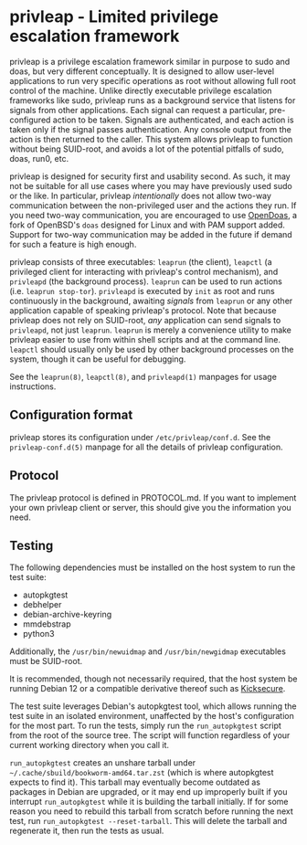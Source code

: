 # privleap - Limited privilege escalation framework

privleap is a privilege escalation framework similar in purpose to sudo and
doas, but very different conceptually. It is designed to allow user-level
applications to run very specific operations as root without allowing full root
control of the machine. Unlike directly executable privilege escalation
frameworks like sudo, privleap runs as a background service that listens for
signals from other applications. Each signal can request a particular,
pre-configured action to be taken. Signals are authenticated, and each action
is taken only if the signal passes authentication. Any console output from the
action is then returned to the caller. This system allows privleap to function
without being SUID-root, and avoids a lot of the potential pitfalls of sudo,
doas, run0, etc.

privleap is designed for security first and usability second. As such, it may
not be suitable for all use cases where you may have previously used sudo or
the like. In particular, privleap *intentionally* does not allow two-way
communication between the non-privileged user and the actions they run. If you
need two-way communication, you are encouraged to use
[OpenDoas](https://github.com/Duncaen/OpenDoas), a fork of OpenBSD's `doas`
designed for Linux and with PAM support added. Support for two-way
communication may be added in the future if demand for such a feature is high
enough.

privleap consists of three executables: `leaprun` (the client), `leapctl` (a
privileged client for interacting with privleap's control mechanism), and
`privleapd` (the background process). `leaprun` can be used to run actions
(i.e. `leaprun stop-tor`). `privleapd` is executed by `init` as root and runs
continuously in the background, awaiting *signals* from `leaprun` or any other
application capable of speaking privleap's protocol. Note that
because privleap does not rely on SUID-root, *any* application can send
signals to `privleapd`, not just `leaprun`. `leaprun` is merely a convenience
utility to make privleap easier to use from within shell scripts and at the
command line. `leapctl` should usually only be used by other background
processes on the system, though it can be useful for debugging.

See the `leaprun(8)`, `leapctl(8)`, and `privleapd(1)` manpages for usage
instructions.

## Configuration format

privleap stores its configuration under `/etc/privleap/conf.d`. See
the `privleap-conf.d(5)` manpage for all the details of privleap
configuration.

## Protocol

The privleap protocol is defined in PROTOCOL.md. If you want to implement your
own privleap client or server, this should give you the information you need.

## Testing

The following dependencies must be installed on the host system to run the
test suite:

* autopkgtest
* debhelper
* debian-archive-keyring
* mmdebstrap
* python3

Additionally, the `/usr/bin/newuidmap` and `/usr/bin/newgidmap`
executables must be SUID-root.

It is recommended, though not necessarily required, that the host system
be running Debian 12 or a compatible derivative thereof such as
[Kicksecure](https://www.kicksecure.com/).

The test suite leverages Debian's autopkgtest tool, which allows running
the test suite in an isolated environment, unaffected by the host's
configuration for the most part. To run the tests, simply run the
`run_autopkgtest` script from the root of the source tree. The script will
function regardless of your current working directory when you
call it.

`run_autopkgtest` creates an unshare tarball under
`~/.cache/sbuild/bookworm-amd64.tar.zst` (which is where autopkgtest
expects to find it). This tarball may eventually become outdated as packages
in Debian are upgraded, or it may end up improperly built if you interrupt
`run_autopkgtest` while it is building the tarball initially. If for some
reason you need to rebuild this tarball from scratch before running the next
test, run `run_autopkgtest --reset-tarball`. This will delete the tarball
and regenerate it, then run the tests as usual.
